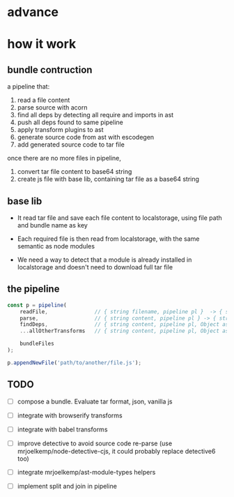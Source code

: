 # advance

# how it work

## bundle contruction

a pipeline that:

1. read a file content
2. parse source with acorn
3. find all deps by detecting all require and imports in ast
4. push all deps found to same pipeline
5. apply transform plugins to ast
6. generate source code from ast with escodegen
7. add generated source code to tar file

once there are no more files in pipeline,

1. convert tar file content to base64 string
2. create js file with base lib, containing tar file as a base64 string

## base lib

* It read tar file and save each file content to localstorage,
using file path and bundle name as key

* Each required file is then read from localstorage, with the same semantic as node modules

* We need a way to detect that a module is already installed in localstorage and doesn't need to download full tar file


## the pipeline
```javascript
const p = pipeline(
    readFile,               // { string filename, pipeline pl }  -> { string content, pipeline pl }
    parse,                  // { string content, pipeline pl } -> { string content, pipeline pl, Object ast }
    findDeps,               // { string content, pipeline pl, Object ast } -> { string content, pipeline pl, Object ast }
    ...allOtherTransforms   // { string content, pipeline pl, Object ast } -> { string content, pipeline pl, Object ast }

    bundleFiles
);

p.appendNewFile('path/to/another/file.js');
```

## TODO

- [ ] compose a bundle. Evaluate tar format, json, vanilla js
- [ ] integrate with browserify transforms
- [ ] integrate with babel transforms
- [ ] improve detective to avoid source code re-parse (use mrjoelkemp/node-detective-cjs, it could probably replace detective6 too)

- [ ] integrate mrjoelkemp/ast-module-types helpers
- [ ] implement split and join in pipeline

